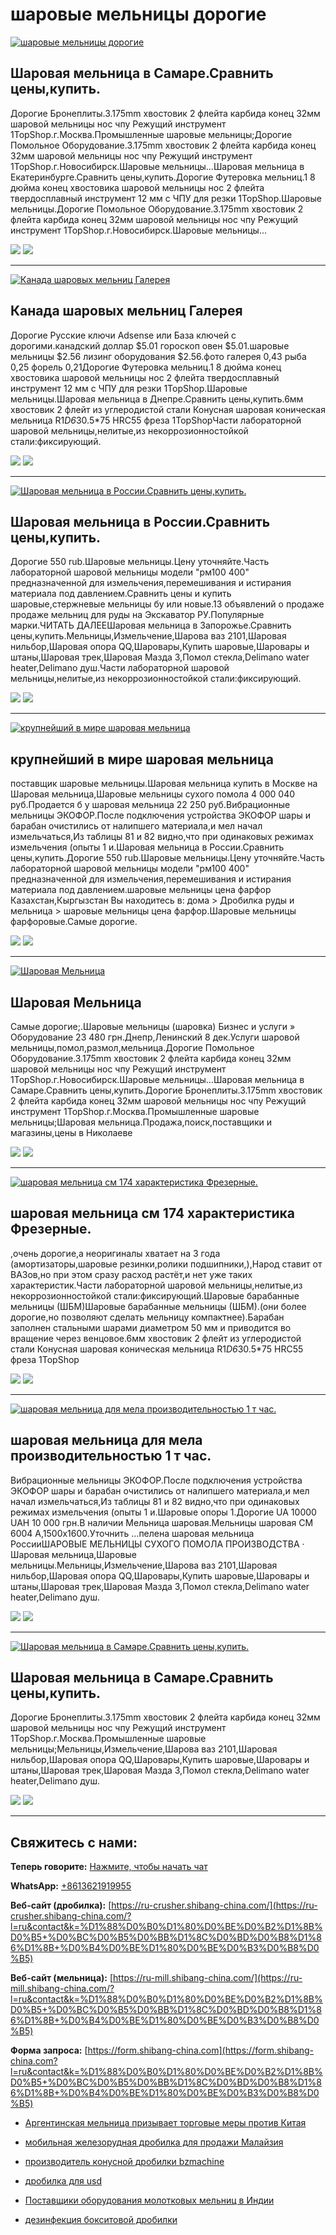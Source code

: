 # шаровые мельницы дорогие

<a href="https://swt.shibang-china.com/?l=ru&img&k=%D1%88%D0%B0%D1%80%D0%BE%D0%B2%D1%8B%D0%B5+%D0%BC%D0%B5%D0%BB%D1%8C%D0%BD%D0%B8%D1%86%D1%8B+%D0%B4%D0%BE%D1%80%D0%BE%D0%B3%D0%B8%D0%B5" target="_blank">![шаровые мельницы дорогие](http://static.shibang-china.com/all-800x300/412.jpg)</a>

## Шаровая мельница в Самаре.Сравнить цены,купить.
Дорогие Бронеплиты.3.175mm хвостовик 2 флейта карбида конец 32мм шаровой мельницы нос чпу Режущий инструмент 1TopShop.г.Москва.Промышленные шаровые мельницы;Дорогие Помольное Оборудование.3.175mm хвостовик 2 флейта карбида конец 32мм шаровой мельницы нос чпу Режущий инструмент 1TopShop.г.Новосибирск.Шаровые мельницы…Шаровая мельница в Екатеринбурге.Сравнить цены,купить.Дорогие Футеровка мельниц.1 8 дюйма конец хвостовика шаровой мельницы нос 2 флейта твердосплавный инструмент 12 мм с ЧПУ для резки 1TopShop.Шаровые мельницы.Дорогие Помольное Оборудование.3.175mm хвостовик 2 флейта карбида конец 32мм шаровой мельницы нос чпу Режущий инструмент 1TopShop.г.Новосибирск.Шаровые мельницы…


<a href="https://whatsapp.shibangsoft.com/WhatsApp.php" target="_blank" title="WhatsApp">![](http://static.shibang-china.com/icon/whatsapp.png)</a> <a href="https://swt.shibang-china.com/?l=ru&icon&k=%D1%88%D0%B0%D1%80%D0%BE%D0%B2%D1%8B%D0%B5+%D0%BC%D0%B5%D0%BB%D1%8C%D0%BD%D0%B8%D1%86%D1%8B+%D0%B4%D0%BE%D1%80%D0%BE%D0%B3%D0%B8%D0%B5" target="_blank">![](http://static.shibang-china.com/icon/chat-ru.png)</a>

---

<a href="https://swt.shibang-china.com/?l=ru&img&k=%D1%88%D0%B0%D1%80%D0%BE%D0%B2%D1%8B%D0%B5+%D0%BC%D0%B5%D0%BB%D1%8C%D0%BD%D0%B8%D1%86%D1%8B+%D0%B4%D0%BE%D1%80%D0%BE%D0%B3%D0%B8%D0%B5" target="_blank">![Канада шаровых мельниц Галерея](http://static.shibang-china.com/all-800x300/297.jpg)</a>

## Канада шаровых мельниц Галерея
Дорогие Русские ключи Adsense или База ключей с дорогими.канадский доллар $5.01 гороскоп овен $5.01.шаровые мельницы $2.56 лизинг оборудования $2.56.фото галерея 0,43 рыба 0,25 форель 0,21Дорогие Футеровка мельниц.1 8 дюйма конец хвостовика шаровой мельницы нос 2 флейта твердосплавный инструмент 12 мм с ЧПУ для резки 1TopShop.Шаровые мельницы.Шаровая мельница в Днепре.Сравнить цены,купить.6мм хвостовик 2 флейт из углеродистой стали Конусная шаровая коническая мельница R1*D6*30.5*75 HRC55 фреза 1TopShopЧасти лабораторной шаровой мельницы,нелитые,из некоррозионностойкой стали:фиксирующий.


<a href="https://whatsapp.shibangsoft.com/WhatsApp.php" target="_blank" title="WhatsApp">![](http://static.shibang-china.com/icon/whatsapp.png)</a> <a href="https://swt.shibang-china.com/?l=ru&icon&k=%D1%88%D0%B0%D1%80%D0%BE%D0%B2%D1%8B%D0%B5+%D0%BC%D0%B5%D0%BB%D1%8C%D0%BD%D0%B8%D1%86%D1%8B+%D0%B4%D0%BE%D1%80%D0%BE%D0%B3%D0%B8%D0%B5" target="_blank">![](http://static.shibang-china.com/icon/chat-ru.png)</a>

---

<a href="https://swt.shibang-china.com/?l=ru&img&k=%D1%88%D0%B0%D1%80%D0%BE%D0%B2%D1%8B%D0%B5+%D0%BC%D0%B5%D0%BB%D1%8C%D0%BD%D0%B8%D1%86%D1%8B+%D0%B4%D0%BE%D1%80%D0%BE%D0%B3%D0%B8%D0%B5" target="_blank">![Шаровая мельница в России.Сравнить цены,купить.](http://static.shibang-china.com/all-800x300/1187.jpg)</a>

## Шаровая мельница в России.Сравнить цены,купить.
Дорогие 550 rub.Шаровые мельницы.Цену уточняйте.Часть лабораторной шаровой мельницы модели &quot;рм100 400&quot; предназначенной для измельчения,перемешивания и истирания материала под давлением.Сравнить цены и купить шаровые,стержневые мельницы бу или новые.13 объявлений о продаже продаже мельниц для руды на Экскаватор РУ.Популярные марки.ЧИТАТЬ ДАЛЕЕШаровая мельница в Запорожье.Сравнить цены,купить.Мельницы,Измельчение,Шарова ваз 2101,Шаровая нильбор,Шаровая опора QQ,Шаровары,Купить шаровые,Шаровары и штаны,Шаровая трек,Шаровая Мазда 3,Помол стекла,Delimano water heater,Delimano душ.Части лабораторной шаровой мельницы,нелитые,из некоррозионностойкой стали:фиксирующий.


<a href="https://whatsapp.shibangsoft.com/WhatsApp.php" target="_blank" title="WhatsApp">![](http://static.shibang-china.com/icon/whatsapp.png)</a> <a href="https://swt.shibang-china.com/?l=ru&icon&k=%D1%88%D0%B0%D1%80%D0%BE%D0%B2%D1%8B%D0%B5+%D0%BC%D0%B5%D0%BB%D1%8C%D0%BD%D0%B8%D1%86%D1%8B+%D0%B4%D0%BE%D1%80%D0%BE%D0%B3%D0%B8%D0%B5" target="_blank">![](http://static.shibang-china.com/icon/chat-ru.png)</a>

---

<a href="https://swt.shibang-china.com/?l=ru&img&k=%D1%88%D0%B0%D1%80%D0%BE%D0%B2%D1%8B%D0%B5+%D0%BC%D0%B5%D0%BB%D1%8C%D0%BD%D0%B8%D1%86%D1%8B+%D0%B4%D0%BE%D1%80%D0%BE%D0%B3%D0%B8%D0%B5" target="_blank">![крупнейший в мире шаровая мельница](http://static.shibang-china.com/all-800x300/1342.jpg)</a>

## крупнейший в мире шаровая мельница
поставщик шаровые мельницы.Шаровая мельница купить в Москве на Шаровая мельница,Шаровые мельницы сухого помола 4 000 040 руб.Продается б у шаровая мельница 22 250 руб.Вибрационные мельницы ЭКОФОР.После подключения устройства ЭКОФОР шары и барабан очистились от налипшего материала,и мел начал измельчаться,Из таблицы 81 и 82 видно,что при одинаковых режимах измельчения (опыты 1 и.Шаровая мельница в России.Сравнить цены,купить.Дорогие 550 rub.Шаровые мельницы.Цену уточняйте.Часть лабораторной шаровой мельницы модели &quot;рм100 400&quot; предназначенной для измельчения,перемешивания и истирания материала под давлением.шаровые мельницы цена фарфор Казахстан,Кыргызстан Вы находитесь в: дома &gt; Дробилка руды и мельница &gt; шаровые мельницы цена фарфор.Шаровые мельницы фарфоровые.Самые дорогие.


<a href="https://whatsapp.shibangsoft.com/WhatsApp.php" target="_blank" title="WhatsApp">![](http://static.shibang-china.com/icon/whatsapp.png)</a> <a href="https://swt.shibang-china.com/?l=ru&icon&k=%D1%88%D0%B0%D1%80%D0%BE%D0%B2%D1%8B%D0%B5+%D0%BC%D0%B5%D0%BB%D1%8C%D0%BD%D0%B8%D1%86%D1%8B+%D0%B4%D0%BE%D1%80%D0%BE%D0%B3%D0%B8%D0%B5" target="_blank">![](http://static.shibang-china.com/icon/chat-ru.png)</a>

---

<a href="https://swt.shibang-china.com/?l=ru&img&k=%D1%88%D0%B0%D1%80%D0%BE%D0%B2%D1%8B%D0%B5+%D0%BC%D0%B5%D0%BB%D1%8C%D0%BD%D0%B8%D1%86%D1%8B+%D0%B4%D0%BE%D1%80%D0%BE%D0%B3%D0%B8%D0%B5" target="_blank">![Шаровая Мельница](http://static.shibang-china.com/all-800x300/949.jpg)</a>

## Шаровая Мельница
Самые дорогие;.Шаровые мельницы (шаровка) Бизнес и услуги &#187; Оборудование 23 480 грн.Днепр,Ленинский 8 дек.Услуги шаровой мельницы,помол,размол,мельница.Дорогие Помольное Оборудование.3.175mm хвостовик 2 флейта карбида конец 32мм шаровой мельницы нос чпу Режущий инструмент 1TopShop.г.Новосибирск.Шаровые мельницы…Шаровая мельница в Самаре.Сравнить цены,купить.Дорогие Бронеплиты.3.175mm хвостовик 2 флейта карбида конец 32мм шаровой мельницы нос чпу Режущий инструмент 1TopShop.г.Москва.Промышленные шаровые мельницы;Шаровая мельница.Продажа,поиск,поставщики и магазины,цены в Николаеве


<a href="https://whatsapp.shibangsoft.com/WhatsApp.php" target="_blank" title="WhatsApp">![](http://static.shibang-china.com/icon/whatsapp.png)</a> <a href="https://swt.shibang-china.com/?l=ru&icon&k=%D1%88%D0%B0%D1%80%D0%BE%D0%B2%D1%8B%D0%B5+%D0%BC%D0%B5%D0%BB%D1%8C%D0%BD%D0%B8%D1%86%D1%8B+%D0%B4%D0%BE%D1%80%D0%BE%D0%B3%D0%B8%D0%B5" target="_blank">![](http://static.shibang-china.com/icon/chat-ru.png)</a>

---

<a href="https://swt.shibang-china.com/?l=ru&img&k=%D1%88%D0%B0%D1%80%D0%BE%D0%B2%D1%8B%D0%B5+%D0%BC%D0%B5%D0%BB%D1%8C%D0%BD%D0%B8%D1%86%D1%8B+%D0%B4%D0%BE%D1%80%D0%BE%D0%B3%D0%B8%D0%B5" target="_blank">![шаровая мельница см 174 характеристика Фрезерные.](http://static.shibang-china.com/all-800x300/703.jpg)</a>

## шаровая мельница см 174 характеристика Фрезерные.
,очень дорогие,а неоригиналы хватает на 3 года (амортизаторы,шаровые резинки,ролики подшипники,),Народ ставит от ВАЗов,но при этом сразу расход растёт,и нет уже таких характеристик.Части лабораторной шаровой мельницы,нелитые,из некоррозионностойкой стали:фиксирующий.Шаровые барабанные мельницы (ШБМ)Шаровые барабанные мельницы (ШБМ).(они более дорогие,но позволяют сделать мельницу компактнее).Барабан заполнен стальными шарами диаметром 50 мм и приводится во вращение через венцовое.6мм хвостовик 2 флейт из углеродистой стали Конусная шаровая коническая мельница R1*D6*30.5*75 HRC55 фреза 1TopShop


<a href="https://whatsapp.shibangsoft.com/WhatsApp.php" target="_blank" title="WhatsApp">![](http://static.shibang-china.com/icon/whatsapp.png)</a> <a href="https://swt.shibang-china.com/?l=ru&icon&k=%D1%88%D0%B0%D1%80%D0%BE%D0%B2%D1%8B%D0%B5+%D0%BC%D0%B5%D0%BB%D1%8C%D0%BD%D0%B8%D1%86%D1%8B+%D0%B4%D0%BE%D1%80%D0%BE%D0%B3%D0%B8%D0%B5" target="_blank">![](http://static.shibang-china.com/icon/chat-ru.png)</a>

---

<a href="https://swt.shibang-china.com/?l=ru&img&k=%D1%88%D0%B0%D1%80%D0%BE%D0%B2%D1%8B%D0%B5+%D0%BC%D0%B5%D0%BB%D1%8C%D0%BD%D0%B8%D1%86%D1%8B+%D0%B4%D0%BE%D1%80%D0%BE%D0%B3%D0%B8%D0%B5" target="_blank">![шаровая мельница для мела производительностью 1 т час.](http://static.shibang-china.com/all-800x300/429.jpg)</a>

## шаровая мельница для мела производительностью 1 т час.
Вибрационные мельницы ЭКОФОР.После подключения устройства ЭКОФОР шары и барабан очистились от налипшего материала,и мел начал измельчаться,Из таблицы 81 и 82 видно,что при одинаковых режимах измельчения (опыты 1 и.Шаровые опоры 1.Дорогие UA 10000 UAH 10 000 грн.В наличии Мельница шаровая.Мельницы шаровая СМ 6004 А,1500х1600.Уточнить …пелена шаровая мельница РоссииШАРОВЫЕ МЕЛЬНИЦЫ СУХОГО ПОМОЛА ПРОИЗВОДСТВА &#183; Шаровая мельница,Шаровые мельницы.Мельницы,Измельчение,Шарова ваз 2101,Шаровая нильбор,Шаровая опора QQ,Шаровары,Купить шаровые,Шаровары и штаны,Шаровая трек,Шаровая Мазда 3,Помол стекла,Delimano water heater,Delimano душ.


<a href="https://whatsapp.shibangsoft.com/WhatsApp.php" target="_blank" title="WhatsApp">![](http://static.shibang-china.com/icon/whatsapp.png)</a> <a href="https://swt.shibang-china.com/?l=ru&icon&k=%D1%88%D0%B0%D1%80%D0%BE%D0%B2%D1%8B%D0%B5+%D0%BC%D0%B5%D0%BB%D1%8C%D0%BD%D0%B8%D1%86%D1%8B+%D0%B4%D0%BE%D1%80%D0%BE%D0%B3%D0%B8%D0%B5" target="_blank">![](http://static.shibang-china.com/icon/chat-ru.png)</a>

---

<a href="https://swt.shibang-china.com/?l=ru&img&k=%D1%88%D0%B0%D1%80%D0%BE%D0%B2%D1%8B%D0%B5+%D0%BC%D0%B5%D0%BB%D1%8C%D0%BD%D0%B8%D1%86%D1%8B+%D0%B4%D0%BE%D1%80%D0%BE%D0%B3%D0%B8%D0%B5" target="_blank">![Шаровая мельница в Самаре.Сравнить цены,купить.](http://static.shibang-china.com/all-800x300/820.jpg)</a>

## Шаровая мельница в Самаре.Сравнить цены,купить.
Дорогие Бронеплиты.3.175mm хвостовик 2 флейта карбида конец 32мм шаровой мельницы нос чпу Режущий инструмент 1TopShop.г.Москва.Промышленные шаровые мельницы;Мельницы,Измельчение,Шарова ваз 2101,Шаровая нильбор,Шаровая опора QQ,Шаровары,Купить шаровые,Шаровары и штаны,Шаровая трек,Шаровая Мазда 3,Помол стекла,Delimano water heater,Delimano душ.

<a href="https://whatsapp.shibangsoft.com/WhatsApp.php" target="_blank" title="WhatsApp">![](http://static.shibang-china.com/icon/whatsapp.png)</a> <a href="https://swt.shibang-china.com/?l=ru&icon&k=%D1%88%D0%B0%D1%80%D0%BE%D0%B2%D1%8B%D0%B5+%D0%BC%D0%B5%D0%BB%D1%8C%D0%BD%D0%B8%D1%86%D1%8B+%D0%B4%D0%BE%D1%80%D0%BE%D0%B3%D0%B8%D0%B5" target="_blank">![](http://static.shibang-china.com/icon/chat-ru.png)</a>

---
## Свяжитесь с нами:

**Теперь говорите:** [Нажмите, чтобы начать чат](https://swt.shibang-china.com?l=ru&contact&k=%D1%88%D0%B0%D1%80%D0%BE%D0%B2%D1%8B%D0%B5+%D0%BC%D0%B5%D0%BB%D1%8C%D0%BD%D0%B8%D1%86%D1%8B+%D0%B4%D0%BE%D1%80%D0%BE%D0%B3%D0%B8%D0%B5)

**WhatsApp:**  [+8613621919955](https://whatsapp.shibangsoft.com/WhatsApp.php)

**Веб-сайт (дробилка):** [https://ru-crusher.shibang-china.com/](https://ru-crusher.shibang-china.com/?l=ru&contact&k=%D1%88%D0%B0%D1%80%D0%BE%D0%B2%D1%8B%D0%B5+%D0%BC%D0%B5%D0%BB%D1%8C%D0%BD%D0%B8%D1%86%D1%8B+%D0%B4%D0%BE%D1%80%D0%BE%D0%B3%D0%B8%D0%B5)

**Веб-сайт (мельница):** [https://ru-mill.shibang-china.com/](https://ru-mill.shibang-china.com/?l=ru&contact&k=%D1%88%D0%B0%D1%80%D0%BE%D0%B2%D1%8B%D0%B5+%D0%BC%D0%B5%D0%BB%D1%8C%D0%BD%D0%B8%D1%86%D1%8B+%D0%B4%D0%BE%D1%80%D0%BE%D0%B3%D0%B8%D0%B5)

**Форма запроса:** [https://form.shibang-china.com](https://form.shibang-china.com?l=ru&contact&k=%D1%88%D0%B0%D1%80%D0%BE%D0%B2%D1%8B%D0%B5+%D0%BC%D0%B5%D0%BB%D1%8C%D0%BD%D0%B8%D1%86%D1%8B+%D0%B4%D0%BE%D1%80%D0%BE%D0%B3%D0%B8%D0%B5)

* [Аргентинская мельница призывает торговые меры против Китая](../133/%D0%90%D1%80%D0%B3%D0%B5%D0%BD%D1%82%D0%B8%D0%BD%D1%81%D0%BA%D0%B0%D1%8F%20%D0%BC%D0%B5%D0%BB%D1%8C%D0%BD%D0%B8%D1%86%D0%B0%20%D0%BF%D1%80%D0%B8%D0%B7%D1%8B%D0%B2%D0%B0%D0%B5%D1%82%20%D1%82%D0%BE%D1%80%D0%B3%D0%BE%D0%B2%D1%8B%D0%B5%20%D0%BC%D0%B5%D1%80%D1%8B%20%D0%BF%D1%80%D0%BE%D1%82%D0%B8%D0%B2%20%D0%9A%D0%B8%D1%82%D0%B0%D1%8F.md)

* [мобильная железорудная дробилка для продажи Малайзия](../131/%D0%BC%D0%BE%D0%B1%D0%B8%D0%BB%D1%8C%D0%BD%D0%B0%D1%8F%20%D0%B6%D0%B5%D0%BB%D0%B5%D0%B7%D0%BE%D1%80%D1%83%D0%B4%D0%BD%D0%B0%D1%8F%20%D0%B4%D1%80%D0%BE%D0%B1%D0%B8%D0%BB%D0%BA%D0%B0%20%D0%B4%D0%BB%D1%8F%20%D0%BF%D1%80%D0%BE%D0%B4%D0%B0%D0%B6%D0%B8%20%D0%9C%D0%B0%D0%BB%D0%B0%D0%B9%D0%B7%D0%B8%D1%8F.md)

* [производитель конусной дробилки bzmachine](../134/%D0%BF%D1%80%D0%BE%D0%B8%D0%B7%D0%B2%D0%BE%D0%B4%D0%B8%D1%82%D0%B5%D0%BB%D1%8C%20%D0%BA%D0%BE%D0%BD%D1%83%D1%81%D0%BD%D0%BE%D0%B9%20%D0%B4%D1%80%D0%BE%D0%B1%D0%B8%D0%BB%D0%BA%D0%B8%20bzmachine.md)

* [дробилка для usd](../132/%D0%B4%D1%80%D0%BE%D0%B1%D0%B8%D0%BB%D0%BA%D0%B0%20%D0%B4%D0%BB%D1%8F%20usd.md)

* [Поставщики оборудования молотковых мельниц в Индии](../135/%D0%9F%D0%BE%D1%81%D1%82%D0%B0%D0%B2%D1%89%D0%B8%D0%BA%D0%B8%20%D0%BE%D0%B1%D0%BE%D1%80%D1%83%D0%B4%D0%BE%D0%B2%D0%B0%D0%BD%D0%B8%D1%8F%20%D0%BC%D0%BE%D0%BB%D0%BE%D1%82%D0%BA%D0%BE%D0%B2%D1%8B%D1%85%20%D0%BC%D0%B5%D0%BB%D1%8C%D0%BD%D0%B8%D1%86%20%D0%B2%20%D0%98%D0%BD%D0%B4%D0%B8%D0%B8.md)

* [дезинфекция бокситовой дробилки](../135/%D0%B4%D0%B5%D0%B7%D0%B8%D0%BD%D1%84%D0%B5%D0%BA%D1%86%D0%B8%D1%8F%20%D0%B1%D0%BE%D0%BA%D1%81%D0%B8%D1%82%D0%BE%D0%B2%D0%BE%D0%B9%20%D0%B4%D1%80%D0%BE%D0%B1%D0%B8%D0%BB%D0%BA%D0%B8.md)